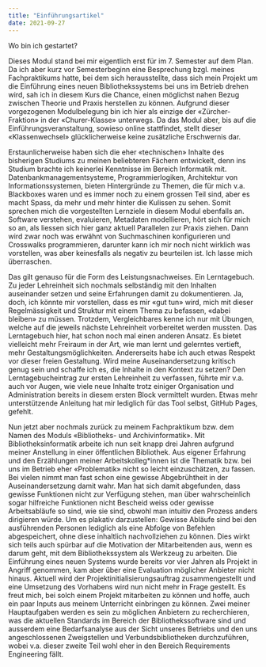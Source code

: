 ```yaml
---
title: "Einführungsartikel"
date: 2021-09-27
---
```


Wo bin ich gestartet?

Dieses Modul stand bei mir eigentlich erst für im 7. Semester auf dem Plan. Da ich aber kurz vor Semesterbeginn eine Besprechung bzgl. meines Fachpraktikums hatte, bei dem sich herausstellte, dass sich mein Projekt um die Einführung eines neuen Bibliothekssystems bei uns im Betrieb drehen wird, sah ich in diesem Kurs die Chance, einen möglichst nahen Bezug zwischen Theorie und Praxis herstellen zu können. Aufgrund dieser vorgezogenen Modulbelegung bin ich hier als einzige der «Zürcher-Fraktion» in der «Churer-Klasse» unterwegs. Da das Modul aber, bis auf die Einführungsveranstaltung, sowieso online stattfindet, stellt dieser «Klassenwechsel» glücklicherweise keine zusätzliche Erschwernis dar. 

Erstaunlicherweise haben sich die eher «technischen» Inhalte des bisherigen Studiums zu meinen beliebteren Fächern entwickelt, denn ins Studium brachte ich keinerlei Kenntnisse im Bereich Informatik mit. Datenbankmanagementsysteme, Programmierlogiken, Architektur von Informationssystemen, bieten Hintergründe zu Themen, die für mich v.a. Blackboxes waren und es immer noch zu einem grossen Teil sind, aber es macht Spass, da mehr und mehr hinter die Kulissen zu sehen. Somit sprechen mich die vorgestellten Lernziele in diesem Modul ebenfalls an. Software verstehen, evaluieren, Metadaten modellieren, hört sich für mich so an, als liessen sich hier ganz aktuell Parallelen zur Praxis ziehen. Dann wird zwar noch was erwähnt von Suchmaschinen konfigurieren und Crosswalks programmieren, darunter kann ich mir noch nicht wirklich was vorstellen, was aber keinesfalls als negativ zu beurteilen ist. Ich lasse mich überraschen.

Das gilt genauso für die Form des Leistungsnachweises. Ein Lerntagebuch. Zu jeder Lehreinheit sich nochmals selbständig mit den Inhalten auseinander setzen und seine Erfahrungen damit zu dokumentieren. Ja, doch, ich könnte mir vorstellen, dass es mir «gut tun» wird, mich mit dieser Regelmässigkeit und Struktur mit einem Thema zu befassen, «dabei bleiben» zu müssen. Trotzdem, Vergleichbares kenne ich nur mit Übungen, welche auf die jeweils nächste Lehreinheit vorbereitet werden mussten. Das Lerntagebuch hier, hat schon noch mal einen anderen Ansatz. Es bietet vielleicht mehr Freiraum in der Art, wie man lernt und gelerntes vertieft, mehr Gestaltungsmöglichkeiten. Andererseits habe ich auch etwas Respekt vor dieser freien Gestaltung. Wird meine Auseinandersetzung kritisch genug sein und schaffe ich es, die Inhalte in den Kontext zu setzen? Den Lerntagebucheintrag zur ersten Lehreinheit zu verfassen, führte mir v.a. auch vor Augen, wie viele neue Inhalte trotz einiger Organisation und Administration bereits in diesem ersten Block vermittelt wurden. Etwas mehr unterstützende Anleitung hat mir lediglich für das Tool selbst, GitHub Pages, gefehlt.

Nun jetzt aber nochmals zurück zu meinem Fachpraktikum bzw. dem Namen des Moduls «Bibliotheks- und Archivinformatik». Mit Bibliotheksinformatik arbeite ich nun seit knapp drei Jahren aufgrund meiner Anstellung in einer öffentlichen Bibliothek. Aus eigener Erfahrung und den Erzählungen meiner Arbeitskolleg*innen ist die Thematik bzw. bei uns im Betrieb eher «Problematik» nicht so leicht einzuschätzen, zu fassen. Bei vielen nimmt man fast schon eine gewisse Abgebrühtheit in der Auseinandersetzung damit wahr. Man hat sich damit abgefunden, dass gewisse Funktionen nicht zur Verfügung stehen, man über wahrscheinlich sogar hilfreiche Funktionen nicht Bescheid weiss oder gewisse Arbeitsabläufe so sind, wie sie sind, obwohl man intuitiv den Prozess anders dirigieren würde. Um es plakativ darzustellen: Gewisse Abläufe sind bei den ausführenden Personen lediglich als eine Abfolge von Befehlen abgespeichert, ohne diese inhaltlich nachvollziehen zu können. Dies wirkt sich teils auch spürbar auf die Motivation der Mitarbeitenden aus, wenn es darum geht, mit dem Bibliothekssystem als Werkzeug zu arbeiten. Die Einführung eines neuen Systems wurde bereits vor vier Jahren als Projekt in Angriff genommen, kam aber über eine Evaluation möglicher Anbieter nicht hinaus. Aktuell wird der Projektinitialisierungsauftrag zusammengestellt und eine Umsetzung des Vorhabens wird nun nicht mehr in Frage gestellt. Es freut mich, bei solch einem Projekt mitarbeiten zu können und hoffe, auch ein paar Inputs aus meinem Unterricht einbringen zu können. Zwei meiner Hauptaufgaben werden es sein zu möglichen Anbietern zu recherchieren, was die aktuellen Standards im Bereich der Bibliothekssoftware sind und ausserdem eine Bedarfsanalyse aus der Sicht unseres Betriebs und den uns angeschlossenen Zweigstellen und Verbundsbibliotheken durchzuführen, wobei v.a. dieser zweite Teil wohl eher in den Bereich Requirements Engineering fällt.


